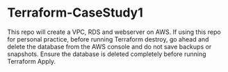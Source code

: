 # Terraform-CaseStudy1
This repo will create a VPC, RDS and webserver on AWS.
If using this repo for personal practice, before running Terraform destroy, go ahead and delete the database from the AWS console and do not save backups or snapshots. Ensure the database is deleted completely before running Terraform Apply.
